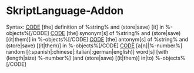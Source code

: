 # SkriptLanguage-Addon
Syntax:
[CODE](get|load) [the] definition of %string% and (store|save) [it] in %-objects%[/CODE]
[CODE](get|load) [the] synonym[s] of %string% and (store|save) [(it|them)] in %-objects%[/CODE]
[CODE](get|load) [the] antonym[s] of %string% and (store|save) [(it|them)] in %-objects%[/CODE]
[CODE](get|load) [a[n]|%-number%] random [(:spanish|:chinese|:italian|:german|english)] word[s] [with (length|size) %-number%] (and (store|save) [(it|them)] in|to) %-objects%[/CODE]
